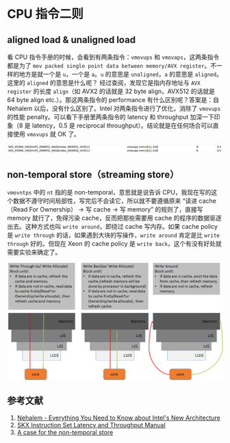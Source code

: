 # CPU 指令二则

## aligned load & unaligned load

看 CPU 指令手册的时候，会看到有两条指令：`vmovups` 和 `vmovaps`，这两条指令都是为了 `mov packed single point data between memory/AVX register`。不一样的地方是就一个是 `u`，一个是 `a`。`u` 的意思是 `unaligned`，`a` 的意思是 `aligned`。这里的 `aligned` 的意思是什么呢？ 经过查阅，发现它是指内存地址与 `AVX register` 的长度 `align`（如 AVX2 的话就是 32 byte align，AVX512 的话就是 64 byte align etc.）。那这两条指令的 performance 有什么区别呢？答案是：自 Nehalem 以后，没有什么区别了。Intel 对两条指令进行了优化，消除了 `vmovups`的性能 penalty。可以看下手册里两条指令的 latency 和 throughput 加深一下印象（8 是 latency，0.5 是 reciprocal throughput）。结论就是在任何场合可以直接使用 `vmovups` 就 OK 了。

![Alt text|center](assets/2-cpu-instructions/image-0.png)

## non-temporal store（streaming store）

`vmovntps` 中的 `nt` 指的是 non-temporal，意思就是说告诉 CPU，我现在写的这个数据不遵守时间局部性，写完后不会读它，所以就不要遵循原来 “读进 cache（Read For Ownership） $\rightarrow$ 写 cache $\rightarrow$ 写 memory” 的规则了，直接写 memory 就行了，免得污染 cache，反而把那些需要用 cache 的程序的数据驱逐出去。这种方式也叫 `write around`，即绕过 cache 写内存。如果 cache policy 是 `write through` 的话，如果遇到大块的写操作，`write around` 肯定是比 `write through` 好的。但现在 Xeon 的 cache policy 是 `write back`，这个有没有好处就需要实验来确定了。

![Alt text|center](assets/2-cpu-instructions/image-1.png)

## 参考文献

1. [Nehalem - Everything You Need to Know about Intel's New Architecture](https://www.anandtech.com/show/2594)
2. [SKX Instruction Set Latency and Throughput Manual](https://software.intel.com/sites/default/files/managed/ad/dc/Intel-Xeon-Scalable-Processor-throughput-latency.pdf)
3. [A case for the non-temporal store](https://blogs.fau.de/hager/archives/2103)